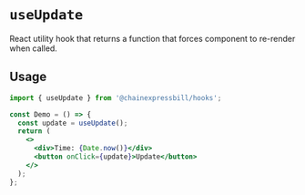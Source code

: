 # `useUpdate`

React utility hook that returns a function that forces component
to re-render when called.

## Usage

```jsx
import { useUpdate } from '@chainexpressbill/hooks';

const Demo = () => {
  const update = useUpdate();
  return (
    <>
      <div>Time: {Date.now()}</div>
      <button onClick={update}>Update</button>
    </>
  );
};
```
